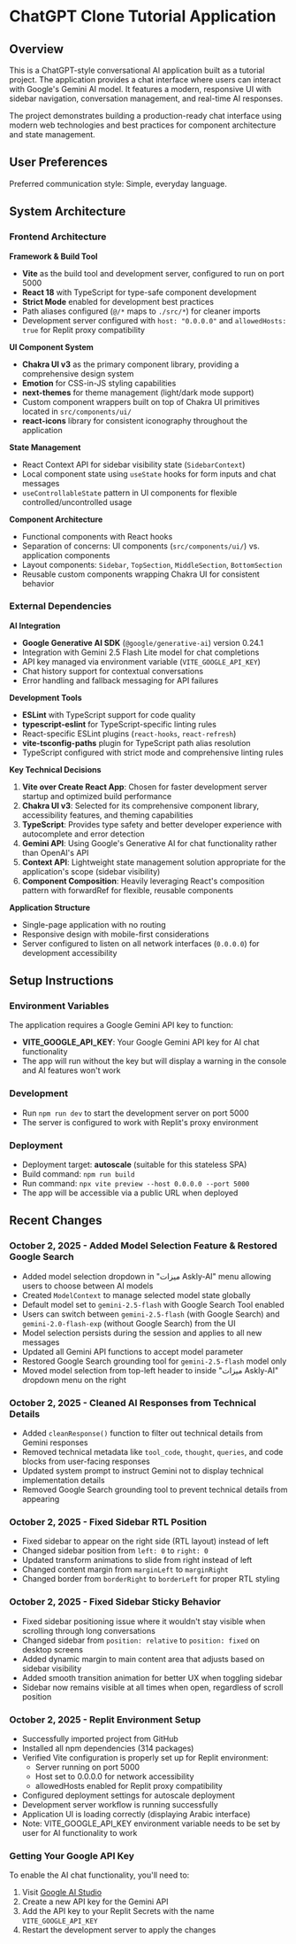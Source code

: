 # ChatGPT Clone Tutorial Application

## Overview

This is a ChatGPT-style conversational AI application built as a tutorial project. The application provides a chat interface where users can interact with Google's Gemini AI model. It features a modern, responsive UI with sidebar navigation, conversation management, and real-time AI responses.

The project demonstrates building a production-ready chat interface using modern web technologies and best practices for component architecture and state management.

## User Preferences

Preferred communication style: Simple, everyday language.

## System Architecture

### Frontend Architecture

**Framework & Build Tool**
- **Vite** as the build tool and development server, configured to run on port 5000
- **React 18** with TypeScript for type-safe component development
- **Strict Mode** enabled for development best practices
- Path aliases configured (`@/*` maps to `./src/*`) for cleaner imports
- Development server configured with `host: "0.0.0.0"` and `allowedHosts: true` for Replit proxy compatibility

**UI Component System**
- **Chakra UI v3** as the primary component library, providing a comprehensive design system
- **Emotion** for CSS-in-JS styling capabilities
- **next-themes** for theme management (light/dark mode support)
- Custom component wrappers built on top of Chakra UI primitives located in `src/components/ui/`
- **react-icons** library for consistent iconography throughout the application

**State Management**
- React Context API for sidebar visibility state (`SidebarContext`)
- Local component state using `useState` hooks for form inputs and chat messages
- `useControllableState` pattern in UI components for flexible controlled/uncontrolled usage

**Component Architecture**
- Functional components with React hooks
- Separation of concerns: UI components (`src/components/ui/`) vs. application components
- Layout components: `Sidebar`, `TopSection`, `MiddleSection`, `BottomSection`
- Reusable custom components wrapping Chakra UI for consistent behavior

### External Dependencies

**AI Integration**
- **Google Generative AI SDK** (`@google/generative-ai`) version 0.24.1
- Integration with Gemini 2.5 Flash Lite model for chat completions
- API key managed via environment variable (`VITE_GOOGLE_API_KEY`)
- Chat history support for contextual conversations
- Error handling and fallback messaging for API failures

**Development Tools**
- **ESLint** with TypeScript support for code quality
- **typescript-eslint** for TypeScript-specific linting rules
- React-specific ESLint plugins (`react-hooks`, `react-refresh`)
- **vite-tsconfig-paths** plugin for TypeScript path alias resolution
- TypeScript configured with strict mode and comprehensive linting rules

**Key Technical Decisions**

1. **Vite over Create React App**: Chosen for faster development server startup and optimized build performance
2. **Chakra UI v3**: Selected for its comprehensive component library, accessibility features, and theming capabilities
3. **TypeScript**: Provides type safety and better developer experience with autocomplete and error detection
4. **Gemini API**: Using Google's Generative AI for chat functionality rather than OpenAI's API
5. **Context API**: Lightweight state management solution appropriate for the application's scope (sidebar visibility)
6. **Component Composition**: Heavily leveraging React's composition pattern with forwardRef for flexible, reusable components

**Application Structure**
- Single-page application with no routing
- Responsive design with mobile-first considerations
- Server configured to listen on all network interfaces (`0.0.0.0`) for development accessibility

## Setup Instructions

### Environment Variables
The application requires a Google Gemini API key to function:
- **VITE_GOOGLE_API_KEY**: Your Google Gemini API key for AI chat functionality
- The app will run without the key but will display a warning in the console and AI features won't work

### Development
- Run `npm run dev` to start the development server on port 5000
- The server is configured to work with Replit's proxy environment

### Deployment
- Deployment target: **autoscale** (suitable for this stateless SPA)
- Build command: `npm run build`
- Run command: `npx vite preview --host 0.0.0.0 --port 5000`
- The app will be accessible via a public URL when deployed

## Recent Changes

### October 2, 2025 - Added Model Selection Feature & Restored Google Search
- Added model selection dropdown in "ميزات Askly-AI" menu allowing users to choose between AI models
- Created `ModelContext` to manage selected model state globally
- Default model set to `gemini-2.5-flash` with Google Search Tool enabled
- Users can switch between `gemini-2.5-flash` (with Google Search) and `gemini-2.0-flash-exp` (without Google Search) from the UI
- Model selection persists during the session and applies to all new messages
- Updated all Gemini API functions to accept model parameter
- Restored Google Search grounding tool for `gemini-2.5-flash` model only
- Moved model selection from top-left header to inside "ميزات Askly-AI" dropdown menu on the right

### October 2, 2025 - Cleaned AI Responses from Technical Details
- Added `cleanResponse()` function to filter out technical details from Gemini responses
- Removed technical metadata like `tool_code`, `thought`, `queries`, and code blocks from user-facing responses
- Updated system prompt to instruct Gemini not to display technical implementation details
- Removed Google Search grounding tool to prevent technical details from appearing

### October 2, 2025 - Fixed Sidebar RTL Position
- Fixed sidebar to appear on the right side (RTL layout) instead of left
- Changed sidebar position from `left: 0` to `right: 0`
- Updated transform animations to slide from right instead of left
- Changed content margin from `marginLeft` to `marginRight`
- Changed border from `borderRight` to `borderLeft` for proper RTL styling

### October 2, 2025 - Fixed Sidebar Sticky Behavior
- Fixed sidebar positioning issue where it wouldn't stay visible when scrolling through long conversations
- Changed sidebar from `position: relative` to `position: fixed` on desktop screens
- Added dynamic margin to main content area that adjusts based on sidebar visibility
- Added smooth transition animation for better UX when toggling sidebar
- Sidebar now remains visible at all times when open, regardless of scroll position

### October 2, 2025 - Replit Environment Setup
- Successfully imported project from GitHub
- Installed all npm dependencies (314 packages)
- Verified Vite configuration is properly set up for Replit environment:
  - Server running on port 5000
  - Host set to 0.0.0.0 for network accessibility
  - allowedHosts enabled for Replit proxy compatibility
- Configured deployment settings for autoscale deployment
- Development server workflow is running successfully
- Application UI is loading correctly (displaying Arabic interface)
- Note: VITE_GOOGLE_API_KEY environment variable needs to be set by user for AI functionality to work

### Getting Your Google API Key
To enable the AI chat functionality, you'll need to:
1. Visit [Google AI Studio](https://aistudio.google.com/apikey)
2. Create a new API key for the Gemini API
3. Add the API key to your Replit Secrets with the name `VITE_GOOGLE_API_KEY`
4. Restart the development server to apply the changes